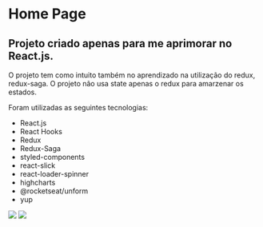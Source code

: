 # Home Page

## Projeto criado apenas para me aprimorar no React.js.
 
O projeto tem como intuito também no aprendizado na utilização do redux, redux-saga. 
O projeto não usa state apenas o redux para amarzenar os estados.

Foram utilizadas as seguintes tecnologias:
 - React.js
 - React Hooks
 - Redux
 - Redux-Saga
 - styled-components
 - react-slick
 - react-loader-spinner
 - highcharts
 - @rocketseat/unform
 - yup

![](https://github.com/EvertonMirand/homepage/blob/master/homepage-1.gif)
![](https://github.com/EvertonMirand/homepage/blob/master/homepage-2.gif)
